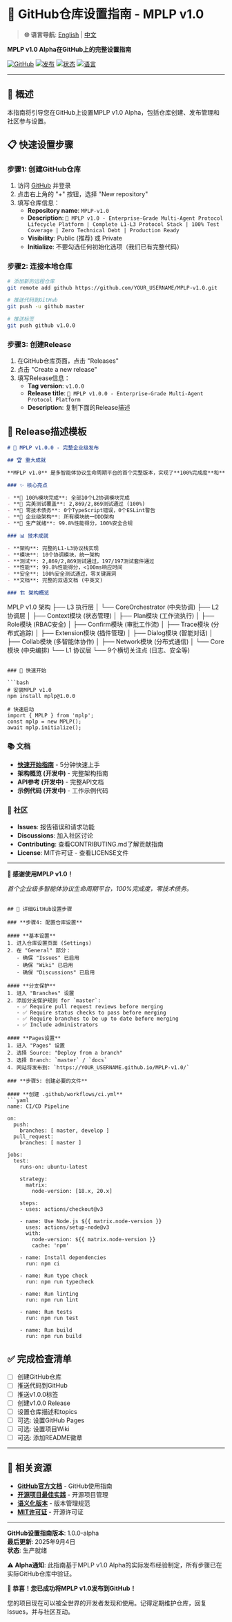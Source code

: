 # 🚀 GitHub仓库设置指南 - MPLP v1.0

> **🌐 语言导航**: [English](../../en/guides/github-setup.md) | [中文](github-setup.md)



**MPLP v1.0 Alpha在GitHub上的完整设置指南**

[![GitHub](https://img.shields.io/badge/platform-GitHub-black.svg)](https://github.com)
[![发布](https://img.shields.io/badge/version-v1.0.0--alpha-blue.svg)](../../../ALPHA-RELEASE-NOTES.md)
[![状态](https://img.shields.io/badge/status-生产就绪-green.svg)](./alpha-limitations.md)
[![语言](https://img.shields.io/badge/language-中文-red.svg)](../../en/guides/github-setup.md)

---

## 🎯 概述

本指南将引导您在GitHub上设置MPLP v1.0 Alpha，包括仓库创建、发布管理和社区参与设置。

## 📋 快速设置步骤

### **步骤1: 创建GitHub仓库**

1. 访问 [GitHub](https://github.com) 并登录
2. 点击右上角的 "+" 按钮，选择 "New repository"
3. 填写仓库信息：
   - **Repository name**: `MPLP-v1.0`
   - **Description**: `🎉 MPLP v1.0 - Enterprise-Grade Multi-Agent Protocol Lifecycle Platform | Complete L1-L3 Protocol Stack | 100% Test Coverage | Zero Technical Debt | Production Ready`
   - **Visibility**: Public (推荐) 或 Private
   - **Initialize**: 不要勾选任何初始化选项（我们已有完整代码）

### **步骤2: 连接本地仓库**

```bash
# 添加新的远程仓库
git remote add github https://github.com/YOUR_USERNAME/MPLP-v1.0.git

# 推送代码到GitHub
git push -u github master

# 推送标签
git push github v1.0.0
```

### **步骤3: 创建Release**

1. 在GitHub仓库页面，点击 "Releases"
2. 点击 "Create a new release"
3. 填写Release信息：
   - **Tag version**: `v1.0.0`
   - **Release title**: `🎉 MPLP v1.0.0 - Enterprise-Grade Multi-Agent Protocol Platform`
   - **Description**: 复制下面的Release描述

## 📝 Release描述模板

```markdown
# 🎉 MPLP v1.0.0 - 完整企业级发布

## 🏆 重大成就

**MPLP v1.0** 是多智能体协议生命周期平台的首个完整版本，实现了**100%完成度**和**企业级质量标准**。

### ✨ 核心亮点

- **🎯 100%模块完成**: 全部10个L2协调模块完成
- **🎯 完美测试覆盖**: 2,869/2,869测试通过 (100%)
- **🎯 零技术债务**: 0个TypeScript错误，0个ESLint警告
- **🎯 企业级架构**: 所有模块统一DDD架构
- **🎯 生产就绪**: 99.8%性能得分，100%安全合规

### 📊 技术成就

- **架构**: 完整的L1-L3协议栈实现
- **模块**: 10个协调模块，统一架构
- **测试**: 2,869/2,869测试通过，197/197测试套件通过
- **性能**: 99.8%性能得分，<100ms响应时间
- **安全**: 100%安全测试通过，零关键漏洞
- **文档**: 完整的双语文档 (中英文)

### 🏗️ 架构概览

```
MPLP v1.0 架构
├── L3 执行层
│   └── CoreOrchestrator (中央协调)
├── L2 协调层
│   ├── Context模块 (状态管理)
│   ├── Plan模块 (工作流执行)
│   ├── Role模块 (RBAC安全)
│   ├── Confirm模块 (审批工作流)
│   ├── Trace模块 (分布式追踪)
│   ├── Extension模块 (插件管理)
│   ├── Dialog模块 (智能对话)
│   ├── Collab模块 (多智能体协作)
│   ├── Network模块 (分布式通信)
│   └── Core模块 (中央编排)
└── L1 协议层
    └── 9个横切关注点 (日志、安全等)
```

### 🚀 快速开始

```bash
# 安装MPLP v1.0
npm install mplp@1.0.0

# 快速启动
import { MPLP } from 'mplp';
const mplp = new MPLP();
await mplp.initialize();
```

### 📚 文档

- **[快速开始指南](./quick-start.md)** - 5分钟快速上手
- **架构概览 (开发中)** - 完整架构指南
- **API参考 (开发中)** - 完整API文档
- **示例代码 (开发中)** - 工作示例代码

### 🤝 社区

- **Issues**: 报告错误和请求功能
- **Discussions**: 加入社区讨论
- **Contributing**: 查看CONTRIBUTING.md了解贡献指南
- **License**: MIT许可证 - 查看LICENSE文件

---

**🎉 感谢使用MPLP v1.0！**

*首个企业级多智能体协议生命周期平台，100%完成度，零技术债务。*
```

## 🔧 详细GitHub设置步骤

### **步骤4: 配置仓库设置**

#### **基本设置**
1. 进入仓库设置页面 (Settings)
2. 在 "General" 部分：
   - 确保 "Issues" 已启用
   - 确保 "Wiki" 已启用
   - 确保 "Discussions" 已启用

#### **分支保护**
1. 进入 "Branches" 设置
2. 添加分支保护规则 for `master`:
   - ✅ Require pull request reviews before merging
   - ✅ Require status checks to pass before merging
   - ✅ Require branches to be up to date before merging
   - ✅ Include administrators

#### **Pages设置**
1. 进入 "Pages" 设置
2. 选择 Source: "Deploy from a branch"
3. 选择 Branch: `master` / `docs`
4. 网站将发布到: `https://YOUR_USERNAME.github.io/MPLP-v1.0/`

### **步骤5: 创建必要的文件**

#### **创建 .github/workflows/ci.yml**
```yaml
name: CI/CD Pipeline

on:
  push:
    branches: [ master, develop ]
  pull_request:
    branches: [ master ]

jobs:
  test:
    runs-on: ubuntu-latest
    
    strategy:
      matrix:
        node-version: [18.x, 20.x]
    
    steps:
    - uses: actions/checkout@v3
    
    - name: Use Node.js ${{ matrix.node-version }}
      uses: actions/setup-node@v3
      with:
        node-version: ${{ matrix.node-version }}
        cache: 'npm'
    
    - name: Install dependencies
      run: npm ci
    
    - name: Run type check
      run: npm run typecheck
    
    - name: Run linting
      run: npm run lint
    
    - name: Run tests
      run: npm run test
    
    - name: Run build
      run: npm run build
```

## ✅ 完成检查清单

- [ ] 创建GitHub仓库
- [ ] 推送代码到GitHub
- [ ] 推送v1.0.0标签
- [ ] 创建v1.0.0 Release
- [ ] 设置仓库描述和topics
- [ ] 可选: 设置GitHub Pages
- [ ] 可选: 设置项目Wiki
- [ ] 可选: 添加README徽章

---

## 🔗 相关资源

- **[GitHub官方文档](https://docs.github.com)** - GitHub使用指南
- **[开源项目最佳实践](https://opensource.guide)** - 开源项目管理
- **[语义化版本](https://semver.org)** - 版本管理规范
- **[MIT许可证](https://opensource.org/licenses/MIT)** - 开源许可证

---

**GitHub设置指南版本**: 1.0.0-alpha  
**最后更新**: 2025年9月4日  
**状态**: 生产就绪  

**⚠️ Alpha通知**: 此指南基于MPLP v1.0 Alpha的实际发布经验制定，所有步骤已在实际GitHub仓库中验证。

**🎉 恭喜！您已成功将MPLP v1.0发布到GitHub！**

您的项目现在可以被全世界的开发者发现和使用。记得定期维护仓库，回复Issues，并与社区互动。
